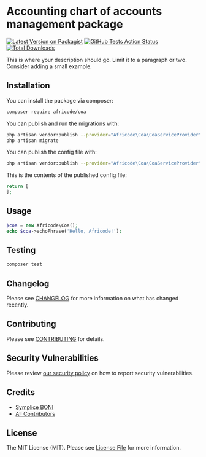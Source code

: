 # Accounting chart of accounts management package

[![Latest Version on Packagist](https://img.shields.io/packagist/v/africode/coa.svg?style=flat-square)](https://packagist.org/packages/africode/coa)
[![GitHub Tests Action Status](https://img.shields.io/github/workflow/status/africode/coa/run-tests?label=tests)](https://github.com/africode/coa/actions?query=workflow%3Arun-tests+branch%3Amaster)
[![Total Downloads](https://img.shields.io/packagist/dt/africode/coa.svg?style=flat-square)](https://packagist.org/packages/africode/coa)


This is where your description should go. Limit it to a paragraph or two. Consider adding a small example.

## Installation

You can install the package via composer:

```bash
composer require africode/coa
```

You can publish and run the migrations with:

```bash
php artisan vendor:publish --provider="Africode\Coa\CoaServiceProvider" --tag="migrations"
php artisan migrate
```

You can publish the config file with:
```bash
php artisan vendor:publish --provider="Africode\Coa\CoaServiceProvider" --tag="config"
```

This is the contents of the published config file:

```php
return [
];
```

## Usage

``` php
$coa = new Africode\Coa();
echo $coa->echoPhrase('Hello, Africode!');
```

## Testing

``` bash
composer test
```

## Changelog

Please see [CHANGELOG](CHANGELOG.md) for more information on what has changed recently.

## Contributing

Please see [CONTRIBUTING](.github/CONTRIBUTING.md) for details.

## Security Vulnerabilities

Please review [our security policy](../../security/policy) on how to report security vulnerabilities.

## Credits

- [Symplice BONI](https://github.com/Sympol)
- [All Contributors](../../contributors)

## License

The MIT License (MIT). Please see [License File](LICENSE.md) for more information.
